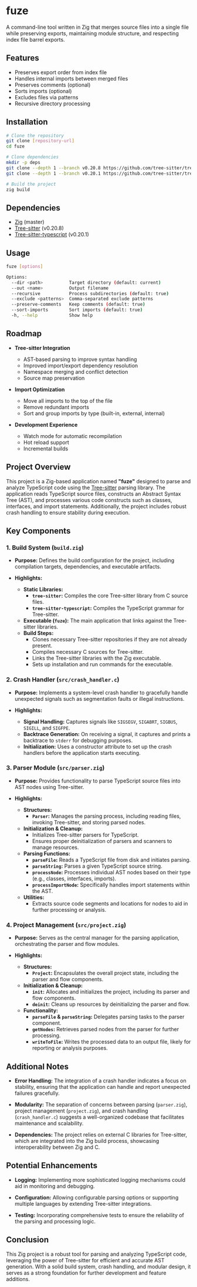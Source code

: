 # fuze

A command-line tool written in Zig that merges source files into a single file while preserving exports, maintaining module structure, and respecting index file barrel exports.

## Features

- Preserves export order from index file
- Handles internal imports between merged files
- Preserves comments (optional)
- Sorts imports (optional) 
- Excludes files via patterns
- Recursive directory processing

## Installation

```bash
# Clone the repository
git clone [repository-url]
cd fuze

# Clone dependencies
mkdir -p deps
git clone --depth 1 --branch v0.20.8 https://github.com/tree-sitter/tree-sitter.git deps/tree-sitter
git clone --depth 1 --branch v0.20.1 https://github.com/tree-sitter/tree-sitter-typescript.git deps/tree-sitter-typescript

# Build the project
zig build
```

## Dependencies

- [Zig](https://ziglang.org/) (master)
- [Tree-sitter](https://tree-sitter.github.io/) (v0.20.8)
- [Tree-sitter-typescript](https://github.com/tree-sitter/tree-sitter-typescript) (v0.20.1)

## Usage

```bash
fuze [options]

Options:
  --dir <path>          Target directory (default: current)
  --out <name>          Output filename
  --recursive           Process subdirectories (default: true)
  --exclude <patterns>  Comma-separated exclude patterns
  --preserve-comments   Keep comments (default: true)  
  --sort-imports        Sort imports (default: true)
  -h, --help            Show help
```

## Roadmap

- **Tree-sitter Integration**
  - AST-based parsing to improve syntax handling
  - Improved import/export dependency resolution
  - Namespace merging and conflict detection
  - Source map preservation

- **Import Optimization**
  - Move all imports to the top of the file
  - Remove redundant imports
  - Sort and group imports by type (built-in, external, internal)

- **Development Experience**
  - Watch mode for automatic recompilation
  - Hot reload support
  - Incremental builds

## Project Overview

This project is a Zig-based application named **"fuze"** designed to parse and analyze TypeScript code using the [Tree-sitter](https://tree-sitter.github.io/tree-sitter/) parsing library. The application reads TypeScript source files, constructs an Abstract Syntax Tree (AST), and processes various code constructs such as classes, interfaces, and import statements. Additionally, the project includes robust crash handling to ensure stability during execution.

## Key Components

### 1. **Build System (`build.zig`)**

- **Purpose:** Defines the build configuration for the project, including compilation targets, dependencies, and executable artifacts.
  
- **Highlights:**
  - **Static Libraries:** 
    - **`tree-sitter`:** Compiles the core Tree-sitter library from C source files.
    - **`tree-sitter-typescript`:** Compiles the TypeScript grammar for Tree-sitter.
  - **Executable (`fuze`):** The main application that links against the Tree-sitter libraries.
  - **Build Steps:**
    - Clones necessary Tree-sitter repositories if they are not already present.
    - Compiles necessary C sources for Tree-sitter.
    - Links the Tree-sitter libraries with the Zig executable.
    - Sets up installation and run commands for the executable.

### 2. **Crash Handler (`src/crash_handler.c`)**

- **Purpose:** Implements a system-level crash handler to gracefully handle unexpected signals such as segmentation faults or illegal instructions.
  
- **Highlights:**
  - **Signal Handling:** Captures signals like `SIGSEGV`, `SIGABRT`, `SIGBUS`, `SIGILL`, and `SIGFPE`.
  - **Backtrace Generation:** On receiving a signal, it captures and prints a backtrace to `stderr` for debugging purposes.
  - **Initialization:** Uses a constructor attribute to set up the crash handlers before the application starts executing.

### 3. **Parser Module (`src/parser.zig`)**

- **Purpose:** Provides functionality to parse TypeScript source files into AST nodes using Tree-sitter.
  
- **Highlights:**
  - **Structures:**
    - **`Parser`:** Manages the parsing process, including reading files, invoking Tree-sitter, and storing parsed nodes.
  - **Initialization & Cleanup:**
    - Initializes Tree-sitter parsers for TypeScript.
    - Ensures proper deinitialization of parsers and scanners to manage resources.
  - **Parsing Functions:**
    - **`parseFile`:** Reads a TypeScript file from disk and initiates parsing.
    - **`parseString`:** Parses a given TypeScript source string.
    - **`processNode`:** Processes individual AST nodes based on their type (e.g., classes, interfaces, imports).
    - **`processImportNode`:** Specifically handles import statements within the AST.
  - **Utilities:**
    - Extracts source code segments and locations for nodes to aid in further processing or analysis.

### 4. **Project Management (`src/project.zig`)**

- **Purpose:** Serves as the central manager for the parsing application, orchestrating the parser and flow modules.
  
- **Highlights:**
  - **Structures:**
    - **`Project`:** Encapsulates the overall project state, including the parser and flow components.
  - **Initialization & Cleanup:**
    - **`init`:** Allocates and initializes the project, including its parser and flow components.
    - **`deinit`:** Cleans up resources by deinitializing the parser and flow.
  - **Functionality:**
    - **`parseFile` & `parseString`:** Delegates parsing tasks to the parser component.
    - **`getNodes`:** Retrieves parsed nodes from the parser for further processing.
    - **`writeToFile`:** Writes the processed data to an output file, likely for reporting or analysis purposes.

## Additional Notes

- **Error Handling:** The integration of a crash handler indicates a focus on stability, ensuring that the application can handle and report unexpected failures gracefully.
  
- **Modularity:** The separation of concerns between parsing (`parser.zig`), project management (`project.zig`), and crash handling (`crash_handler.c`) suggests a well-organized codebase that facilitates maintenance and scalability.

- **Dependencies:** The project relies on external C libraries for Tree-sitter, which are integrated into the Zig build process, showcasing interoperability between Zig and C.

## Potential Enhancements

- **Logging:** Implementing more sophisticated logging mechanisms could aid in monitoring and debugging.
  
- **Configuration:** Allowing configurable parsing options or supporting multiple languages by extending Tree-sitter integrations.

- **Testing:** Incorporating comprehensive tests to ensure the reliability of the parsing and processing logic.

## Conclusion

This Zig project is a robust tool for parsing and analyzing TypeScript code, leveraging the power of Tree-sitter for efficient and accurate AST generation. With a solid build system, crash handling, and modular design, it serves as a strong foundation for further development and feature additions.
